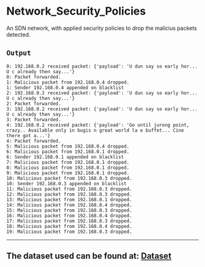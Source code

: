 # Network_Security_Policies
An SDN network, with applied security policies to drop the malicius packets detected.

## `Output`

    0: 192.168.0.2 received packet: {'payload': 'U dun say so early hor... U c already then say...'}
    0: Packet forwarded.
    1: Malicious packet from 192.168.0.4 dropped.
    1: Sender 192.168.0.4 appended on blacklist
    2: 192.168.0.2 received packet: {'payload': 'U dun say so early hor... U c already then say...'}
    2: Packet forwarded.
    3: 192.168.0.2 received packet: {'payload': 'U dun say so early hor... U c already then say...'}
    3: Packet forwarded.
    4: 192.168.0.2 received packet: {'payload': 'Go until jurong point, crazy.. Available only in bugis n great world la e buffet... Cine there got a...'}
    4: Packet forwarded.
    5: Malicious packet from 192.168.0.4 dropped.
    6: Malicious packet from 192.168.0.1 dropped.
    6: Sender 192.168.0.1 appended on blacklist
    7: Malicious packet from 192.168.0.1 dropped.
    8: Malicious packet from 192.168.0.1 dropped.
    9: Malicious packet from 192.168.0.1 dropped.
    10: Malicious packet from 192.168.0.3 dropped.
    10: Sender 192.168.0.3 appended on blacklist
    11: Malicious packet from 192.168.0.3 dropped.
    12: Malicious packet from 192.168.0.3 dropped.
    13: Malicious packet from 192.168.0.1 dropped.
    14: Malicious packet from 192.168.0.4 dropped.
    15: Malicious packet from 192.168.0.3 dropped.
    16: Malicious packet from 192.168.0.4 dropped.
    17: Malicious packet from 192.168.0.3 dropped.
    18: Malicious packet from 192.168.0.4 dropped.
    19: Malicious packet from 192.168.0.3 dropped.
___

## The dataset used can be found at: __[Dataset](https://www.kaggle.com/code/priyankzz/spamclassifier/input)__

